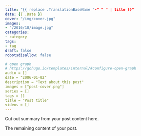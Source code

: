 ```yaml
---
title: "{{ replace .TranslationBaseName "-" " " | title }}"
date: {{ .Date }}
cover: "/img/cover.jpg"
images:
- "/2016/10/image.jpg"
categories:
- category
tags:
- tag
draft: false
robotsdisallow: false

# open graph
# https://gohugo.io/templates/internal/#configure-open-graph
audio = []
date = "2006-01-02"
description = "Text about this post"
images = ["post-cover.png"]
series = []
tags = []
title = "Post title"
videos = []
---
```


Cut out summary from your post content here.

<!--more-->

The remaining content of your post.
